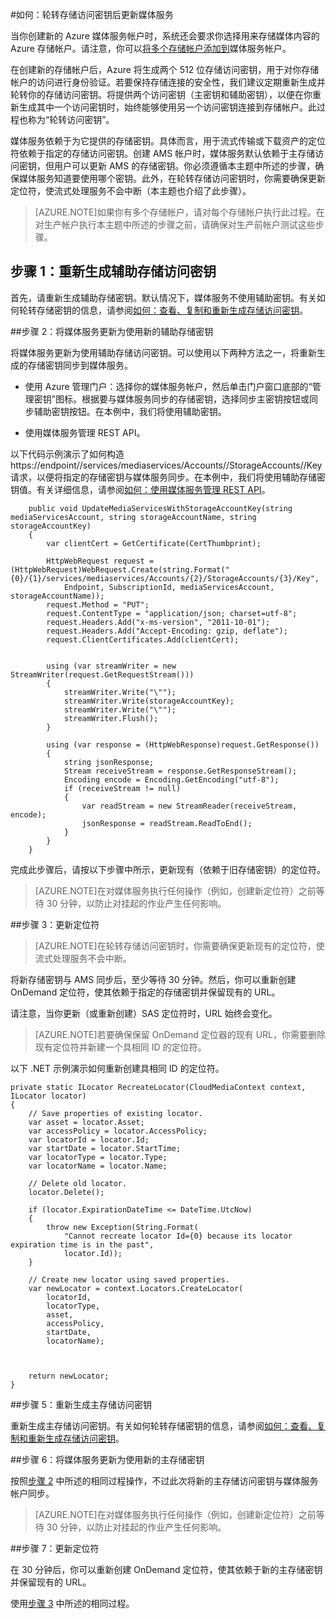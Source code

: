 <properties 
	pageTitle="轮转存储访问密钥后更新媒体服务" 
	description="此文将提供有关在轮转存储访问密钥后如何更新媒体服务的指导。" 
	services="media-services" 
	documentationCenter="" 
	authors="Juliako,milangada,cenkdin" 
	manager="dwrede" 
	editor=""/>

<tags
	ms.service="media-services"
 	ms.date="04/18/2016" 
	wacn.date="06/27/2016"/>

#如何：轮转存储访问密钥后更新媒体服务

当你创建新的 Azure 媒体服务帐户时，系统还会要求你选择用来存储媒体内容的 Azure 存储帐户。请注意，你可以[将多个存储帐户添加到](/documentation/articles/meda-services-managing-multiple-storage-accounts/)媒体服务帐户。

在创建新的存储帐户后，Azure 将生成两个 512 位存储访问密钥，用于对你存储帐户的访问进行身份验证。若要保持存储连接的安全性，我们建议定期重新生成并轮转你的存储访问密钥。将提供两个访问密钥（主密钥和辅助密钥），以便在你重新生成其中一个访问密钥时，始终能够使用另一个访问密钥连接到存储帐户。此过程也称为“轮转访问密钥”。

媒体服务依赖于为它提供的存储密钥。具体而言，用于流式传输或下载资产的定位符依赖于指定的存储访问密钥。创建 AMS 帐户时，媒体服务默认依赖于主存储访问密钥，但用户可以更新 AMS 的存储密钥。你必须遵循本主题中所述的步骤，确保媒体服务知道要使用哪个密钥。此外，在轮转存储访问密钥时，你需要确保更新定位符，使流式处理服务不会中断（本主题也介绍了此步骤）。

>[AZURE.NOTE]如果你有多个存储帐户，请对每个存储帐户执行此过程。在对生产帐户执行本主题中所述的步骤之前，请确保对生产前帐户测试这些步骤。


## 步骤 1：重新生成辅助存储访问密钥

首先，请重新生成辅助存储密钥。默认情况下，媒体服务不使用辅助密钥。有关如何轮转存储密钥的信息，请参阅[如何：查看、复制和重新生成存储访问密钥](/documentation/articles/storage-create-storage-account/#view-copy-and-regenerate-storage-access-keys)。
  
##<a id="step2"></a>步骤 2：将媒体服务更新为使用新的辅助存储密钥

将媒体服务更新为使用辅助存储访问密钥。可以使用以下两种方法之一，将重新生成的存储密钥同步到媒体服务。

- 使用 Azure 管理门户：选择你的媒体服务帐户，然后单击门户窗口底部的“管理密钥”图标。根据要与媒体服务同步的存储密钥，选择同步主密钥按钮或同步辅助密钥按钮。在本例中，我们将使用辅助密钥。

- 使用媒体服务管理 REST API。

以下代码示例演示了如何构造 https://endpoint/<subscriptionId>/services/mediaservices/Accounts/<accountName>/StorageAccounts/<storageAccountName>/Key 请求，以便将指定的存储密钥与媒体服务同步。在本例中，我们将使用辅助存储密钥值。有关详细信息，请参阅[如何：使用媒体服务管理 REST API](http://msdn.microsoft.com/zh-cn/library/azure/dn167656.aspx)。
 
		public void UpdateMediaServicesWithStorageAccountKey(string mediaServicesAccount, string storageAccountName, string storageAccountKey)
		{
		    var clientCert = GetCertificate(CertThumbprint);
		
		    HttpWebRequest request = (HttpWebRequest)WebRequest.Create(string.Format("{0}/{1}/services/mediaservices/Accounts/{2}/StorageAccounts/{3}/Key",
		        Endpoint, SubscriptionId, mediaServicesAccount, storageAccountName));
		    request.Method = "PUT";
		    request.ContentType = "application/json; charset=utf-8";
		    request.Headers.Add("x-ms-version", "2011-10-01");
		    request.Headers.Add("Accept-Encoding: gzip, deflate");
		    request.ClientCertificates.Add(clientCert);
		
		
		    using (var streamWriter = new StreamWriter(request.GetRequestStream()))
		    {
		        streamWriter.Write("\"");
		        streamWriter.Write(storageAccountKey);
		        streamWriter.Write("\"");
		        streamWriter.Flush();
		    }
		
		    using (var response = (HttpWebResponse)request.GetResponse())
		    {
		        string jsonResponse;
		        Stream receiveStream = response.GetResponseStream();
		        Encoding encode = Encoding.GetEncoding("utf-8");
		        if (receiveStream != null)
		        {
		            var readStream = new StreamReader(receiveStream, encode);
		            jsonResponse = readStream.ReadToEnd();
		        }
		    }
		}

完成此步骤后，请按以下步骤中所示，更新现有（依赖于旧存储密钥）的定位符。

>[AZURE.NOTE]在对媒体服务执行任何操作（例如，创建新定位符）之前等待 30 分钟，以防止对挂起的作业产生任何影响。

##<a name="step3" id="step-3-update-locators"></a>步骤 3：更新定位符 
>[AZURE.NOTE]在轮转存储访问密钥时，你需要确保更新现有的定位符，使流式处理服务不会中断。

将新存储密钥与 AMS 同步后，至少等待 30 分钟。然后，你可以重新创建 OnDemand 定位符，使其依赖于指定的存储密钥并保留现有的 URL。

请注意，当你更新（或重新创建）SAS 定位符时，URL 始终会变化。

>[AZURE.NOTE]若要确保保留 OnDemand 定位器的现有 URL，你需要删除现有定位符并新建一个具相同 ID 的定位符。
 
以下 .NET 示例演示如何重新创建具相同 ID 的定位符。
	
	private static ILocator RecreateLocator(CloudMediaContext context, ILocator locator)
	{
	    // Save properties of existing locator.
	    var asset = locator.Asset;
	    var accessPolicy = locator.AccessPolicy;
	    var locatorId = locator.Id;
	    var startDate = locator.StartTime;
	    var locatorType = locator.Type;
	    var locatorName = locator.Name;
	
	    // Delete old locator.
	    locator.Delete();
	
	    if (locator.ExpirationDateTime <= DateTime.UtcNow)
	    {
	        throw new Exception(String.Format(
	            "Cannot recreate locator Id={0} because its locator expiration time is in the past",
	            locator.Id));
	    }
	
	    // Create new locator using saved properties.
	    var newLocator = context.Locators.CreateLocator(
	        locatorId,
	        locatorType,
	        asset,
	        accessPolicy,
	        startDate,
	        locatorName);
	
	
	
	    return newLocator;
	}


##步骤 5：重新生成主存储访问密钥

重新生成主存储访问密钥。有关如何轮转存储密钥的信息，请参阅[如何：查看、复制和重新生成存储访问密钥](/documentation/articles/storage-create-storage-account/#view-copy-and-regenerate-storage-access-keys)。

##步骤 6：将媒体服务更新为使用新的主存储密钥
	
按照[步骤 2](/documentation/articles/media-services-roll-storage-access-keys/#step2) 中所述的相同过程操作，不过此次将新的主存储访问密钥与媒体服务帐户同步。

>[AZURE.NOTE]在对媒体服务执行任何操作（例如，创建新定位符）之前等待 30 分钟，以防止对挂起的作业产生任何影响。

##步骤 7：更新定位符  

在 30 分钟后，你可以重新创建 OnDemand 定位符，使其依赖于新的主存储密钥并保留现有的 URL。

使用[步骤 3](/documentation/articles/media-services-roll-storage-access-keys/#step-3-update-locators) 中所述的相同过程。


<!---HONumber=Mooncake_0620_2016-->